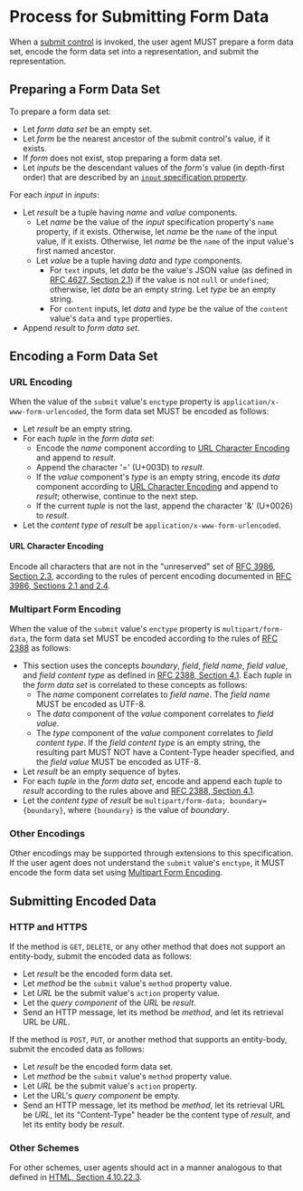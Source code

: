 # Process for Submitting Form Data

When a [submit control](#submit-hint) is invoked, the user agent MUST prepare a form data set, encode the form data set into a representation, and submit the representation.

## Preparing a Form Data Set

To prepare a form data set:

- Let _form data set_ be an empty set.
- Let _form_ be the nearest ancestor of the submit control's value, if it exists.
- If _form_ does not exist, stop preparing a form data set.
- Let _inputs_ be the descendant values of the _form's_ value (in depth-first order) that are described by an [`input` specification property](#input-specification-property).

For each _input_ in _inputs_:

- Let _result_ be a tuple having _name_ and _value_ components.
  - Let _name_ be the value of the _input_ specification property's `name` property, if it exists. Otherwise, let _name_ be the `name` of the input value, if it exists. Otherwise, let _name_ be the `name` of the input value's first named ancestor.
  - Let _value_ be a tuple having _data_ and _type_ components.
    - For `text` inputs, let _data_ be the value's JSON value (as defined in [RFC 4627, Section 2.1](#rfc-4627)) if the value is not `null` or `undefined`; otherwise, let _data_ be an empty string. Let _type_ be an empty string.
    - For `content` inputs, let _data_ and _type_ be the value of the `content` value's `data` and `type` properties.
- Append _result_ to _form data set_.

## Encoding a Form Data Set

### URL Encoding

When the value of the `submit` value's `enctype` property is `application/x-www-form-urlencoded`, the form data set MUST be encoded as follows:

- Let _result_ be an empty string.
- For each _tuple_ in the _form data set_:
  - Encode the _name_ component according to [URL Character Encoding](#url-character-encoding) and append to _result_.
  - Append the character '=' (U+003D) to _result_.
  - If the _value_ component's _type_ is an empty string, encode its _data_ component according to [URL Character Encoding](#url-character-encoding) and append to _result_; otherwise, continue to the next step.
  - If the current _tuple_ is not the last, append the character '&' (U+0026) to _result_.
- Let the _content type_ of _result_ be `application/x-www-form-urlencoded`.

#### URL Character Encoding

Encode all characters that are not in the "unreserved" set of [RFC 3986, Section 2.3](#rfc-3986), according to the rules of percent encoding documented in [RFC 3986, Sections 2.1 and 2.4](#rfc-3986).

### Multipart Form Encoding

When the value of the `submit` value's `enctype` property is `multipart/form-data`, the form data set MUST be encoded according to the rules of [RFC 2388](#rfc-2388) as follows:

- This section uses the concepts _boundary_, _field_, _field name_, _field value_, and _field content type_ as defined in [RFC 2388, Section 4.1](#rfc-2388). Each _tuple_ in the _form data set_ is correlated to these concepts as follows:
  - The _name_ component correlates to _field name_. The _field name_ MUST be encoded as UTF-8.
  - The _data_ component of the _value_ component correlates to _field value_.
  - The _type_ component of the _value_ component correlates to _field content type_. If the _field content type_ is an empty string, the resulting part MUST NOT have a Content-Type header specified, and the _field value_ MUST be encoded as UTF-8.
- Let _result_ be an empty sequence of bytes.
- For each _tuple_ in the _form data set_, encode and append each _tuple_ to _result_ according to the rules above and [RFC 2388, Section 4.1](#rfc-2388).
- Let the _content type_ of _result_ be `multipart/form-data; boundary={boundary}`, where `{boundary}` is the value of _boundary_.

### Other Encodings

Other encodings may be supported through extensions to this specification. If the user agent does not understand the `submit` value's `enctype`, it MUST encode the form data set using [Multipart Form Encoding](#multipart-form-encoding).

## Submitting Encoded Data

### HTTP and HTTPS

If the method is `GET`, `DELETE`, or any other method that does not support an entity-body, submit the encoded data as follows:

- Let _result_ be the encoded form data set.
- Let _method_ be the `submit` value's `method` property value.
- Let _URL_ be the submit value's `action` property value.
- Let the _query component_ of the _URL_ be _result_.
- Send an HTTP message, let its method be _method_, and let its retrieval URL be _URL_.

If the method is `POST`, `PUT`, or another method that supports an entity-body, submit the encoded data as follows:

- Let _result_ be the encoded form data set.
- Let _method_ be the `submit` value's `method` property value.
- Let _URL_ be the submit value's `action` property.
- Let the URL's _query component_ be empty.
- Send an HTTP message, let its method be _method_, let its retrieval URL be _URL_, let its "Content-Type" header be the content type of _result_, and let its entity body be _result_.

### Other Schemes

For other schemes, user agents should act in a manner analogous to that defined in [HTML, Section 4.10.22.3](#html).
